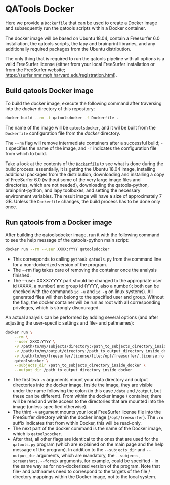 # QATools Docker 

Here we provide a `Dockerfile` that can be used to create a Docker image and subsequently run the qatools scripts within a Docker container.

The docker image will be based on Ubuntu 18.04, contain a Freesurfer 6.0 installation, the qatools scripts, the lapy and brainprint libraries, and any additionally required packages from the Ubuntu distribution. 

The only thing that is required to run the qatools pipeline with all options is a valid FreeSurfer license (either from your local FreeSurfer installation or from the FreeSurfer website; https://surfer.nmr.mgh.harvard.edu/registration.html). 

## Build qatools Docker image

To build the docker image, execute the following command after traversing into the *docker* directory of this repository: 

```bash
docker build --rm -t qatoolsdocker -f Dockerfile .
```

The name of the image will be `qatoolsdocker`, and it wil be built from the `Dockerfile` configuration file from the *docker* directory. 

The `--rm` flag will remove intermediate containers after a successful build; `-t` specifies the name of the image, and `-f` indicates the configuration file from which to build. 

Take a look at the contents of the [`Dockerfile`](Dockerfile) to see what is done during the build process: essentially, it is getting the Ubuntu 18.04 image, installing additional packages from the distribution, downloading and installing a copy of FreeSurfer 6.0 (without some of the very large image files and directories, which are not needed), downloading the qatools-python, brainprint-python, and lapy toolboxes, and setting the necessary environment variables. The result image will have a size of approximately 7 GB. Unless the `Dockerfile` changes, the build process has to be done only once.

## Run qatools from a Docker image

After building the qatoolsdocker image, run it with the following command to see the help message of the qatools-python main script:

```bash
docker run --rm --user XXXX:YYYY qatoolsdocker
```

* This corresponds to calling `python3 qatools.py` from the command line for a non-dockerized version of the program.
* The --rm flag takes care of removing the container once the analysis finished. 
* The --user XXXX:YYYY part should be changed to the appropriate user id (XXXX, a number) and group id (YYYY, also a number); both can be checked with the commands `id -u` and `id -g` on linux systems). All generated files will then belong to the specified user and group. Without the flag, the docker container will be run as root with all corresponding privileges, which is strongly discouraged.

An actual analysis can be performed by adding several options (and after adjusting the user-specific settings and file- and pathnames):

```bash
docker run \
    --rm \
    --user XXXX:YYYY \
    -v /path/to/my/subjects/directory:/path_to_subjects_directory_inside_docker \
    -v /path/to/my/output/directory:/path_to_output_directory_inside_docker \
    -v /path/to/my/freesurfer/license/file:/opt/freesurfer/.license:ro \
    qatoolsdocker \
    --subjects_dir /path_to_subjects_directory_inside_docker \
    --output_dir /path_to_output_directory_inside_docker
```

* The first two `-v` arguments mount your data directory and output directories into the docker image. Inside the image, they are visible under the name following the colon (in this case `/data` and `/output`, but these can be different). From within the docker image / container, there will be read and write access to the directories that are mounted into the image (unless specified otherwise).
* The third `-v` argument mounts your local FreeSurfer license file into the FreeSurfer directory within the docker image (`/opt/freesurfer`). The `:ro` suffix indicates that from within Docker, this will be read-only.
* The next part of the docker command is the name of the Docker image, which is `qatoolsdocker`. 
* After that, all other flags are identical to the ones that are used for the `qatools.py` program (which are explained on the main page and the help message of the program). In addition to the `--subjects_dir` and `--output_dir` arguments, which are mandatory, the `--subjects`, `-screenshots`, `--fornix` arguments, for example, could be specified - in the same way as for non-dockerized version of the program. Note that file- and pathnames need to correspond to the targets of the file / directory mappings within the Docker image, not to the local system. 


